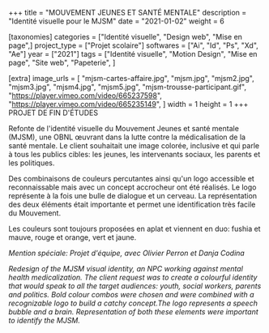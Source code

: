 +++
title = "MOUVEMENT JEUNES ET SANTÉ MENTALE"
description = "Identité visuelle pour le MJSM"
date = "2021-01-02"
weight = 6


[taxonomies]
categories = ["Identité visuelle", "Design web", "Mise en page",]
project_type = ["Projet scolaire"]
softwares = ["Ai", "Id", "Ps", "Xd", "Ae"]
year = ["2021"]
tags = ["Identité visuelle", "Motion Design", "Mise en page", "Site web", "Papeterie", ]

[extra]
image_urls = [
    "mjsm-cartes-affaire.jpg",
    "mjsm.jpg",
    "mjsm2.jpg",
    "mjsm3.jpg",
    "mjsm4.jpg",
    "mjsm5.jpg",
    "mjsm-trousse-participant.gif",
    "https://player.vimeo.com/video/665237598",
    "https://player.vimeo.com/video/665235149",
]
width = 1
height = 1
+++
PROJET DE FIN D'ÉTUDES

Refonte de l'identité visuelle du Mouvement Jeunes et santé mentale (MJSM), une OBNL œuvrant dans la lutte contre la médicalisation de la santé mentale.
Le client souhaitait une image colorée, inclusive et qui parle à tous les publics cibles: les jeunes, les intervenants sociaux, les parents et les politiques.

Des combinaisons de couleurs percutantes ainsi qu'un logo accessible et reconnaissable mais avec un concept accrocheur ont été réalisés.
Le logo représente à la fois une bulle de dialogue et un cerveau.
La représentation des deux éléments était importante et permet une identification très facile du Mouvement.

Les couleurs sont toujours proposées en aplat et viennent en duo: fushia et mauve, rouge et orange, vert et jaune.

*Mention spéciale:
Projet d'équipe, avec Olivier Perron et Danja Codina*

*Redesign of the MJSM visual identity, an NPC working against mental health medicalization. The client request was to  create a colourful identity that would speak to all the target audiences: youth, social workers, parents and politics. Bold colour combos were chosen and were combined with a recognizable logo to build a catchy concept.The logo represents a speech bubble and a brain. Representation of both these elements were important to identify the MJSM.*


